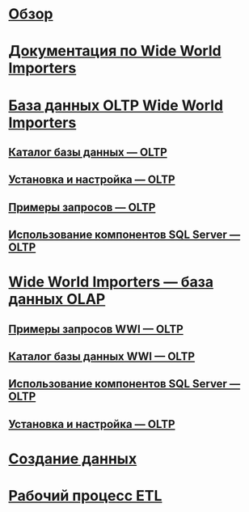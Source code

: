 # [Обзор](overview.md)
# [Документация по Wide World Importers](wide-world-importers-documentation.md)

# [База данных OLTP Wide World Importers](wide-world-importers-oltp-database.md)
## [Каталог базы данных — OLTP](database-catalog-oltp.md)
## [Установка и настройка — OLTP](installation-and-configuration-wwi-oltp.md)
## [Примеры запросов — OLTP](sample-queries-oltp.md)
## [Использование компонентов SQL Server — OLTP](use-of-sql-server-features-and-capabilities-wwi-oltp.md)

# [Wide World Importers — база данных OLAP](wide-world-importers-olap-database.md)
## [Примеры запросов WWI — OLTP](sample-queries-wwi-olap.md)
## [Каталог базы данных WWI — OLTP](database-catalog-wwi-olap.md)
## [Использование компонентов SQL Server — OLTP](use-of-sql-server-features-and-capabilities-olap.md)
## [Установка и настройка — OLTP](installation-and-configuration-olap.md)

# [Создание данных](data-generation.md)
# [Рабочий процесс ETL](etl-workflow.md)